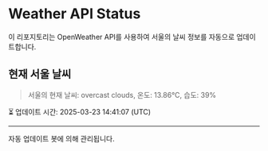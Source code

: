 
# Weather API Status

이 리포지토리는 OpenWeather API를 사용하여 서울의 날씨 정보를 자동으로 업데이트합니다.

## 현재 서울 날씨
> 서울의 현재 날씨: overcast clouds, 온도: 13.86°C, 습도: 39%

⏳ 업데이트 시간: 2025-03-23 14:41:07 (UTC)

---
자동 업데이트 봇에 의해 관리됩니다.
